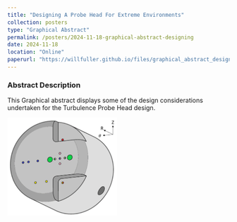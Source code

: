 ```yaml
---
title: "Designing A Probe Head For Extreme Environments"
collection: posters
type: "Graphical Abstract"
permalink: /posters/2024-11-18-graphical-abstract-designing
date: 2024-11-18
location: "Online"
paperurl: "https://willfuller.github.io/files/graphical_abstract_design_probe.pdf"
---
```


### Abstract Description

This Graphical abstract displays some of the design considerations undertaken for the Turbulence Probe Head design.

<img src="/images/shell_cap_schematic_colour_coords.png" alt="Colour-coded schematic showing the layout of the Turbulence Probe arrays." width="249" height="223">
